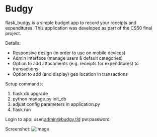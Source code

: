# Budgy
flask_budgy is a simple budget app to record your receipts and expenditures.  This application was developed as part of the CS50 final project.

Details:
- Responsive design (in order to use on mobile devices)
- Admin Interface (manage users & default categories)
- Option to add attachments (e.g. receipts for expenditures) to transactions
- Option to add (and display) geo location in transactions

Setup commands:
  1. flask db upgrade
  2. python manage.py init_db
  3. adjust config parameters in application.py
  4. flask run
  
Login to app:
  user:admin@budgy.tld
  pw:password
  
  
Screenshot:
![image](https://user-images.githubusercontent.com/36189564/39130021-68c201aa-470c-11e8-9e7e-13ff96124508.png)
